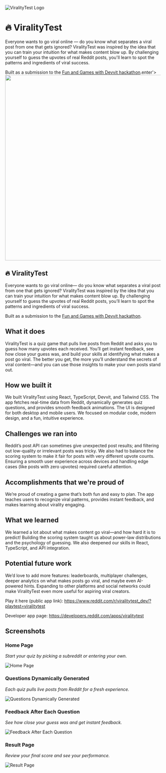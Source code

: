 ![ViralityTest Logo](https://i.ibb.co/fVNMnMLL/logo.png)

# 🔥 ViralityTest

Everyone wants to go viral online — do you know what separates a viral post from one that gets ignored? ViralityTest was inspired by the idea that you can train your intuition for what makes content blow up. By challenging yourself to guess the upvotes of real Reddit posts, you'll learn to spot the patterns and ingredients of viral success.

Built as a submission to the [Fun and Games with Devvit hackathon](https://redditfunandgames.devpost.com/).enter'>
    <img src="https://i.ibb.co/fVNMnMLL/logo.png" width=600 />
</p>


🔥 ViralityTest
---

Everyone wants to go viral online— do you know what separates a viral post from one that gets ignored? ViralityTest was inspired by the idea that you can train your intuition for what makes content blow up. By challenging yourself to guess the upvotes of real Reddit posts, you’ll learn to spot the patterns and ingredients of viral success.

Built as a submission to the <a href="https://redditfunandgames.devpost.com/">Fun and Games with Devvit hackathon</a>.

## What it does
ViralityTest is a quiz game that pulls live posts from Reddit and asks you to guess how many upvotes each received. You’ll get instant feedback, see how close your guess was, and build your skills at identifying what makes a post go viral. The better you get, the more you’ll understand the secrets of viral content—and you can use those insights to make your own posts stand out.

## How we built it
We built ViralityTest using React, TypeScript, Devvit, and Tailwind CSS. The app fetches real-time data from Reddit, dynamically generates quiz questions, and provides smooth feedback animations. The UI is designed for both desktop and mobile users. We focused on modular code, modern design, and a fun, intuitive experience.

## Challenges we ran into
Reddit’s post API can sometimes give unexpected post results; and filtering out low-quality or irrelevant posts was tricky. We also had to balance the scoring system to make it fair for posts with very different upvote counts. Ensuring a smooth user experience across devices and handling edge cases (like posts with zero upvotes) required careful attention.

## Accomplishments that we're proud of
We’re proud of creating a game that’s both fun and easy to plan. The app teaches users to recognize viral patterns, provides instant feedback, and makes learning about virality engaging.

## What we learned
We learned a lot about what makes content go viral—and how hard it is to predict! Building the scoring system taught us about power-law distributions and the psychology of guessing. We also deepened our skills in React, TypeScript, and API integration.

## Potential future work
We’d love to add more features: leaderboards, multiplayer challenges, deeper analytics on what makes posts go viral, and maybe even AI-powered hints. Expanding to other platforms and social networks could make ViralityTest even more useful for aspiring viral creators.


Play it here (public app link): https://www.reddit.com/r/viralitytest_dev/?playtest=viralitytest

Developer app page: https://developers.reddit.com/apps/viralitytest

## Screenshots

### Home Page
*Start your quiz by picking a subreddit or entering your own.*

![Home Page](img/home_page.png)

### Questions Dynamically Generated
*Each quiz pulls live posts from Reddit for a fresh experience.*

![Questions Dynamically Generated](img/questions_dynamically_generated.png)

### Feedback After Each Question
*See how close your guess was and get instant feedback.*

![Feedback After Each Question](img/feedback_after_each_question.png)

### Result Page
*Review your final score and see your performance.*

![Result Page](img/result_page.png)


